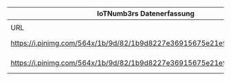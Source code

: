 |IoTNumb3rs Datenerfassung|||||||||||
| ---- | ---- | ---- | ---- | ---- | ---- | ---- | ---- | ---- | ---- | ---- |
||||||||||||
|URL|home_url|filename|device_class|device_count|market_class|market_volume|prognosis_year|publication_year|authorship_class|Dropbox folder|
|https://i.pinimg.com/564x/1b/9d/82/1b9d8227e36915675e21e9259ef364c6.jpg|http://econintersect.com/pages/infographics/infographic.php?post=201603240533|file2_1b9d8227e36915675e21e9259ef364c6.jpg|||size|1.68E+12|2020|2016|blogger|JinlinHolic/20181230-1500|
|https://i.pinimg.com/564x/1b/9d/82/1b9d8227e36915675e21e9259ef364c6.jpg|http://econintersect.com/pages/infographics/infographic.php?post=201603240533|file2_1b9d8227e36915675e21e9259ef364c6.jpg|||value|4.6E+12|2026|2016|blogger|JinlinHolic/20181230-1500|
